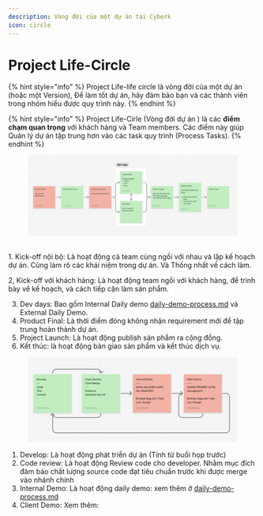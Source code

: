 ```yaml
---
description: Vòng đời của một dự án tại Cyberk
icon: circle
---
```


# Project Life-Circle

{% hint style="info" %}
Project Life-life circle là vòng đời của một dự án (hoặc một Version), Để làm tốt dự án, hãy đảm bảo bạn và các thành viên trong nhóm hiểu được quy trình này.
{% endhint %}

{% hint style="info" %}
Project Life-Cirle (Vòng đời dự án ) là các **điểm chạm quan trọng** với khách hàng và Team members. Các điểm này giúp Quản lý dự án tập trung hơn vào các task quy trình (Process Tasks).
{% endhint %}

<figure><img src="../.gitbook/assets/Screenshot 2025-05-23 at 17.39.33.png" alt=""><figcaption></figcaption></figure>

\
1\. Kick-off nội bộ:  Là hoạt động cả team cùng ngồi với nhau và lập kế hoạch dự án.  Cùng làm rõ các khái niệm trong dự án. Và Thống nhất về cách làm.&#x20;

2, Kick-off với khách hàng: Là hoạt động team ngồi với khách hàng, để trình bày về kế hoạch, và cách tiếp cận làm sản phẩm.&#x20;

3. Dev days: Bao gồm Internal Daily demo [daily-demo-process.md](daily-demo-process.md "mention") và External Daily Demo.&#x20;
4. Product Final: Là thời điểm đóng không nhận requirement mới để tập trung hoàn thành dự án.&#x20;
5. Project Launch: Là hoạt động publish sản phẩm ra cộng đồng.&#x20;
6. Kết thúc: là hoạt động bàn giao sản phẩm và kết thúc dịch vụ.&#x20;





&#x20;

<figure><img src="../.gitbook/assets/Screenshot 2025-05-23 at 17.39.37.png" alt=""><figcaption></figcaption></figure>

1. Develop:  Là hoạt động phát triển dự án (Tính từ buổi họp trước)
2. Code review: Là hoạt động Review code cho developer.  Nhằm mục đích đảm bảo chất lượng source code đạt tiêu chuẩn trước khi được merge vào nhánh chính&#x20;
3. Internal Demo: Là hoạt động daily demo: xem thêm ở [daily-demo-process.md](daily-demo-process.md "mention")
4. Client Demo: Xem thêm:&#x20;
